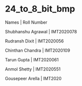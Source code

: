 # 24_to_8_bit_bmp

Names                 |      Roll Number

Shubhanshu Agrawal    |      IMT2020078

Rudransh Dixit        |      IMT2020056

Chinthan Chandra      |      IMT2020109

Tarun Gupta           |      IMT2020061

Anmol Shetty          |      IMT2020551

Gousepeer Arella      |      IMT2020
